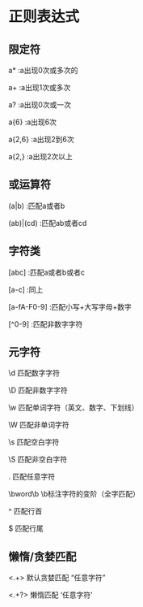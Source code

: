 # 正则表达式

## 限定符

a* :a出现0次或多次的

a+ :a出现1次或多次

a? :a出现0次或一次

a{6} :a出现6次

a{2,6} :a出现2到6次

a{2,} :a出现2次以上

## 或运算符

(a|b) :匹配a或者b

(ab)|(cd) :匹配ab或者cd

## 字符类

[abc] :匹配a或者b或者c

[a-c] :同上

[a-fA-F0-9] :匹配小写+大写字母+数字

[^0-9] :匹配非数字字符

## 元字符

\d 匹配数字字符

\D 匹配非数字字符

\w 匹配单词字符（英文、数字、下划线）

\W 匹配非单词字符

\s 匹配空白字符

\S 匹配非空白字符

. 匹配任意字符

\bword\b \b标注字符的变阶（全字匹配）

^ 匹配行首

$ 匹配行尾


## 懒惰/贪婪匹配

<.+> 默认贪婪匹配 “任意字符”

<.+?> 懒惰匹配 ‘任意字符’


